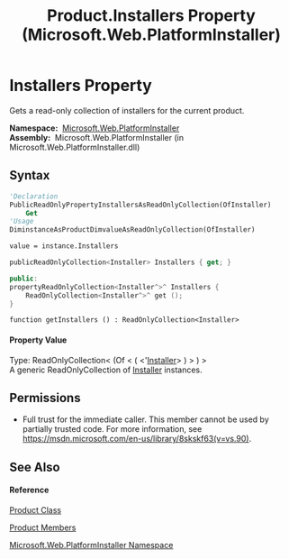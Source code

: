 ﻿---
title: Product.Installers Property  (Microsoft.Web.PlatformInstaller)
TOCTitle: Installers Property
ms:assetid: P:Microsoft.Web.PlatformInstaller.Product.Installers
ms:mtpsurl: https://msdn.microsoft.com/en-us/library/microsoft.web.platforminstaller.product.installers(v=VS.90)
ms:contentKeyID: 22049676
ms.date: 05/02/2012
mtps_version: v=VS.90
f1_keywords:
- Microsoft.Web.PlatformInstaller.Product.Installers
- Microsoft.Web.PlatformInstaller.Product.get_Installers
dev_langs:
- CSharp
- JScript
- VB
- c++
api_location:
- Microsoft.Web.PlatformInstaller.dll
api_name:
- Microsoft.Web.PlatformInstaller.Product.get_Installers
- Microsoft.Web.PlatformInstaller.Product.Installers
api_type:
- Managed
topic_type:
- apiref
- kbSyntax
product_family_name: VS
ROBOTS: INDEX,FOLLOW
---

# Installers Property

Gets a read-only collection of installers for the current product.

**Namespace:**  [Microsoft.Web.PlatformInstaller](microsoft-web-platforminstaller-namespace.md)  
**Assembly:**  Microsoft.Web.PlatformInstaller (in Microsoft.Web.PlatformInstaller.dll)

## Syntax

``` vb
'Declaration
PublicReadOnlyPropertyInstallersAsReadOnlyCollection(OfInstaller)
    Get
'Usage
DiminstanceAsProductDimvalueAsReadOnlyCollection(OfInstaller)

value = instance.Installers
```

``` csharp
publicReadOnlyCollection<Installer> Installers { get; }
```

``` c++
public:
propertyReadOnlyCollection<Installer^>^ Installers {
    ReadOnlyCollection<Installer^>^ get ();
}
```

``` jscript
function getInstallers () : ReadOnlyCollection<Installer>
```

#### Property Value

Type: ReadOnlyCollection\< (Of \< ( \<'[Installer](installer-class-microsoft-web-platforminstaller.md)\> ) \> ) \>  
A generic ReadOnlyCollection of [Installer](installer-class-microsoft-web-platforminstaller.md) instances.  

## Permissions

  - Full trust for the immediate caller. This member cannot be used by partially trusted code. For more information, see <https://msdn.microsoft.com/en-us/library/8skskf63(v=vs.90)>.

## See Also

#### Reference

[Product Class](product-class-microsoft-web-platforminstaller.md)

[Product Members](product-members-microsoft-web-platforminstaller.md)

[Microsoft.Web.PlatformInstaller Namespace](microsoft-web-platforminstaller-namespace.md)

